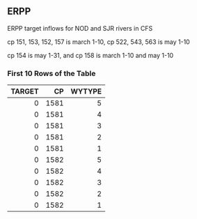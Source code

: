 ## ERPP
ERPP target inflows for NOD and SJR rivers in CFS

cp 151, 153, 152, 157 is march 1-10, cp 522, 543, 563 is may 1-10

cp 154 is may 1-31, and cp 158 is march 1-10 and may 1-10

### First 10 Rows of the Table
|   TARGET |   CP |   WYTYPE |
|---------:|-----:|---------:|
|        0 | 1581 |        5 |
|        0 | 1581 |        4 |
|        0 | 1581 |        3 |
|        0 | 1581 |        2 |
|        0 | 1581 |        1 |
|        0 | 1582 |        5 |
|        0 | 1582 |        4 |
|        0 | 1582 |        3 |
|        0 | 1582 |        2 |
|        0 | 1582 |        1 |